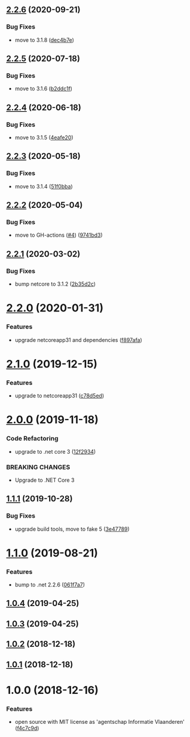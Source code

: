 ## [2.2.6](https://github.com/informatievlaanderen/deterministic-guid-generator/compare/v2.2.5...v2.2.6) (2020-09-21)


### Bug Fixes

* move to 3.1.8 ([dec4b7e](https://github.com/informatievlaanderen/deterministic-guid-generator/commit/dec4b7ea6e6f15ae0d7733846ab614ea612bf99b))

## [2.2.5](https://github.com/informatievlaanderen/deterministic-guid-generator/compare/v2.2.4...v2.2.5) (2020-07-18)


### Bug Fixes

* move to 3.1.6 ([b2ddc1f](https://github.com/informatievlaanderen/deterministic-guid-generator/commit/b2ddc1fa2ff6d8f398406a976d2baca0883d586c))

## [2.2.4](https://github.com/informatievlaanderen/deterministic-guid-generator/compare/v2.2.3...v2.2.4) (2020-06-18)


### Bug Fixes

* move to 3.1.5 ([4eafe20](https://github.com/informatievlaanderen/deterministic-guid-generator/commit/4eafe20d59c5a81996ba39c9c41ad8ada6e4457d))

## [2.2.3](https://github.com/informatievlaanderen/deterministic-guid-generator/compare/v2.2.2...v2.2.3) (2020-05-18)


### Bug Fixes

* move to 3.1.4 ([51f0bba](https://github.com/informatievlaanderen/deterministic-guid-generator/commit/51f0bbae193a79a878677051f003b0734a57bd47))

## [2.2.2](https://github.com/informatievlaanderen/deterministic-guid-generator/compare/v2.2.1...v2.2.2) (2020-05-04)


### Bug Fixes

* move to GH-actions ([#4](https://github.com/informatievlaanderen/deterministic-guid-generator/issues/4)) ([9741bd3](https://github.com/informatievlaanderen/deterministic-guid-generator/commit/9741bd34b8a7f23ca224e8ce3ff9c5f57eb91a78))

## [2.2.1](https://github.com/informatievlaanderen/deterministic-guid-generator/compare/v2.2.0...v2.2.1) (2020-03-02)


### Bug Fixes

* bump netcore to 3.1.2 ([2b35d2c](https://github.com/informatievlaanderen/deterministic-guid-generator/commit/2b35d2c867287b8f48f3c15d815ec4f0bcf054b5))

# [2.2.0](https://github.com/informatievlaanderen/deterministic-guid-generator/compare/v2.1.0...v2.2.0) (2020-01-31)


### Features

* upgrade netcoreapp31 and dependencies ([f897afa](https://github.com/informatievlaanderen/deterministic-guid-generator/commit/f897afa0ad6565542439eca49e55f6a737ddb784))

# [2.1.0](https://github.com/informatievlaanderen/deterministic-guid-generator/compare/v2.0.0...v2.1.0) (2019-12-15)


### Features

* upgrade to netcoreapp31 ([c78d5ed](https://github.com/informatievlaanderen/deterministic-guid-generator/commit/c78d5ed17a3b9c1b532461eea8aa6dc5cc85cf7e))

# [2.0.0](https://github.com/informatievlaanderen/deterministic-guid-generator/compare/v1.1.1...v2.0.0) (2019-11-18)


### Code Refactoring

* upgrade to .net core 3 ([12f2934](https://github.com/informatievlaanderen/deterministic-guid-generator/commit/12f2934))


### BREAKING CHANGES

* Upgrade to .NET Core 3

## [1.1.1](https://github.com/informatievlaanderen/deterministic-guid-generator/compare/v1.1.0...v1.1.1) (2019-10-28)


### Bug Fixes

* upgrade build tools, move to fake 5 ([3e47789](https://github.com/informatievlaanderen/deterministic-guid-generator/commit/3e47789))

# [1.1.0](https://github.com/informatievlaanderen/deterministic-guid-generator/compare/v1.0.4...v1.1.0) (2019-08-21)


### Features

* bump to .net 2.2.6 ([061f7a7](https://github.com/informatievlaanderen/deterministic-guid-generator/commit/061f7a7))

## [1.0.4](https://github.com/informatievlaanderen/deterministic-guid-generator/compare/v1.0.3...v1.0.4) (2019-04-25)

## [1.0.3](https://github.com/informatievlaanderen/deterministic-guid-generator/compare/v1.0.2...v1.0.3) (2019-04-25)

## [1.0.2](https://github.com/informatievlaanderen/deterministic-guid-generator/compare/v1.0.1...v1.0.2) (2018-12-18)

## [1.0.1](https://github.com/informatievlaanderen/deterministic-guid-generator/compare/v1.0.0...v1.0.1) (2018-12-18)

# 1.0.0 (2018-12-16)


### Features

* open source with MIT license as 'agentschap Informatie Vlaanderen' ([f4c7c9d](https://github.com/informatievlaanderen/deterministic-guid-generator/commit/f4c7c9d))
